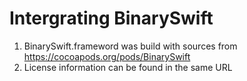 # Intergrating BinarySwift

1. BinarySwift.frameword was build with sources from https://cocoapods.org/pods/BinarySwift
2. License information can be found in the same URL


